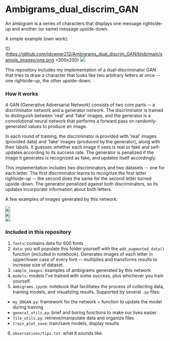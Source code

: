 # Ambigrams_dual_discrim_GAN

An ambigram is a series of characters that displays one message rightside-up and another (or same) message upside-down.

A simple example (own work):

![](https://github.com/jdowner212/Ambigrams_dual_discrim_GAN/blob/main/sample_images/one.png =300x200)
![](https://github.com/jdowner212/Ambigrams_dual_discrim_GAN/blob/main/sample_images/two.png)<br>

This repository includes my implementation of a dual-discriminator GAN that tries to draw a character that looks like two arbitrary letters at once -- one rightside-up, the other upside-down.

### How it works

A GAN (Generative Adversarial Network) consists of two core parts -- a discriminator network and a generator network. The discriminator is trained to distinguish between 'real' and 'fake' images, and the generator is a convolutional neural network that performs a forward pass on randomly-generated values to produce an image.

In each round of training, the discriminator is provided with 'real' images (provided data) and 'fake' images (produced by the generator), along with their labels. It guesses whether each image it sees is real or fake and self-updates according to its success rate. The generator is penalized if the image it generates is recognized as fake, and updates itself accordingly. 

This implementation includes *two* discriminators and two datasets -- one for each letter. The first discriminator learns to recognize the first letter rightside-up -- the second does the same for the second letter turned upside-down. The generator penalized against both discriminators, so its updates incorporate information about both letters.

A few examples of images generated by this network:

![](https://github.com/jdowner212/Ambigrams_dual_discrim_GAN/blob/main/sample_images/AB/AB_9_img_9.png?style=centerme)<br>
![](https://github.com/jdowner212/Ambigrams_dual_discrim_GAN/blob/main/sample_images/ZE/ZE_26_img_21.png?style=centerme)<br>
![](https://github.com/jdowner212/Ambigrams_dual_discrim_GAN/blob/main/sample_images/RS/RS_1_img_1.png?style=centerme)<br>

### Included in this repository
1. `fonts`: contains data for 600 fonts
2. `data`: you will populate this folder yourself with the `add_augmented_data()` function (included in notebook). Generates images of each letter in upper/lower case of every font -- multiplies and transforms results to increase size of dataset.
3. `sample_images`: examples of ambigrams generated by this network
4. `models`: models I've trained with some success, plus whichever you train yourself.
5. `Ambigrams.ipynb`: notebook that facilitates the process of collecting data, training models, and visualizing results. Supported by several `.py` files:
- `my_DDGAN.py`: framework for the network + function to update the model during training
- `general_utils.py`: brief and boring functions to make our lives easier
- `file_utils.py`: retrieve/manipulate data and organize files
- `train_plot_save`: train/save models, display results
6. `observations/tips.txt`: what it sounds like.
